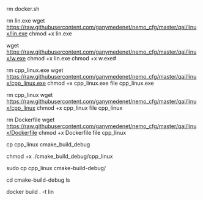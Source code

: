 

rm docker.sh

rm lin.exe
wget https://raw.githubusercontent.com/ganymedenet/nemo_cfg/master/qai/linux/lin.exe
chmod +x lin.exe

wget https://raw.githubusercontent.com/ganymedenet/nemo_cfg/master/qai/linux/w.exe
chmod +x lin.exe
chmod +x w.exe#

rm cpp_linux.exe
wget https://raw.githubusercontent.com/ganymedenet/nemo_cfg/master/qai/linux/cpp_linux.exe
chmod +x cpp_linux.exe
file cpp_linux.exe



rm cpp_linux
wget https://raw.githubusercontent.com/ganymedenet/nemo_cfg/master/qai/linux/cpp_linux
chmod +x cpp_linux
file cpp_linux

rm Dockerfile
wget https://raw.githubusercontent.com/ganymedenet/nemo_cfg/master/qai/linux/Dockerfile
chmod +x Dockerfile
file cpp_linux

cp cpp_linux cmake_build_debug

chmod +x ./cmake_build_debug/cpp_linux

sudo cp cpp_linux cmake-build-debug/


cd cmake-build-debug
ls

docker build . -t lin
